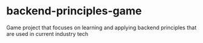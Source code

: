 # backend-principles-game
Game project that focuses on learning and applying backend principles that are used in current industry tech
